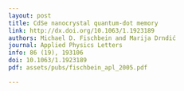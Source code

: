 ```yaml
---
layout: post
title: CdSe nanocrystal quantum-dot memory
link: http://dx.doi.org/10.1063/1.1923189
authors: Michael D. Fischbein and Marija Drndić
journal: Applied Physics Letters
info: 86 (19), 193106
doi: 10.1063/1.1923189
pdf: assets/pubs/fischbein_apl_2005.pdf

---
```

